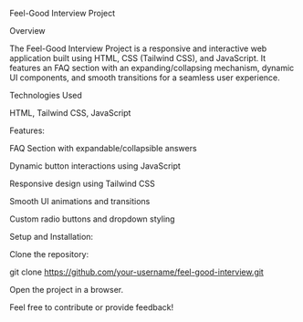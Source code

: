 Feel-Good Interview Project

Overview

The Feel-Good Interview Project is a responsive and interactive web application built using HTML, CSS (Tailwind CSS), and JavaScript. It features an FAQ section with an expanding/collapsing mechanism, dynamic UI components, and smooth transitions for a seamless user experience.

Technologies Used

HTML, Tailwind CSS, JavaScript

Features:

FAQ Section with expandable/collapsible answers

Dynamic button interactions using JavaScript

Responsive design using Tailwind CSS

Smooth UI animations and transitions

Custom radio buttons and dropdown styling

Setup and Installation:

Clone the repository:

git clone https://github.com/your-username/feel-good-interview.git

Open the project in a browser.





Feel free to contribute or provide feedback! 

